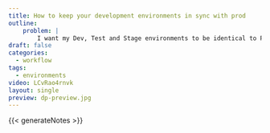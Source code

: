 ```yaml
---
title: How to keep your development environments in sync with prod
outline:
    problem: |
        I want my Dev, Test and Stage environments to be identical to Production... but not too identical!
draft: false
categories:
  - workflow
tags:
  - environments
video: LCvRao4rnvk
layout: single
preview: dp-preview.jpg
---
```


{{< generateNotes >}}
